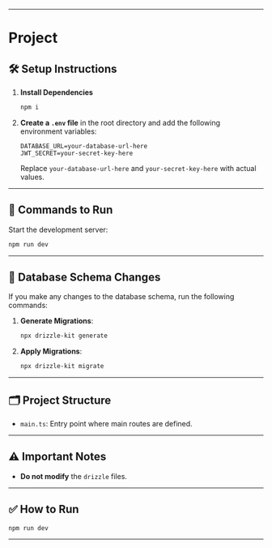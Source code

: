 
---

# Project

## 🛠 Setup Instructions

1. **Install Dependencies**

   ```bash
   npm i
   ```

2. **Create a `.env` file** in the root directory and add the following environment variables:

   ```
   DATABASE_URL=your-database-url-here
   JWT_SECRET=your-secret-key-here
   ```

   Replace `your-database-url-here` and `your-secret-key-here` with actual values.

---

## 🚀 Commands to Run

Start the development server:

```bash
npm run dev
```

---

## 🔄 Database Schema Changes

If you make any changes to the database schema, run the following commands:

1. **Generate Migrations**:

   ```bash
   npx drizzle-kit generate
   ```

2. **Apply Migrations**:

   ```bash
   npx drizzle-kit migrate
   ```

---

## 🗂 Project Structure

* `main.ts`: Entry point where main routes are defined.

---

## ⚠️ Important Notes

* **Do not modify** the `drizzle` files.

---

## ✅ How to Run

```bash
npm run dev
```

---

